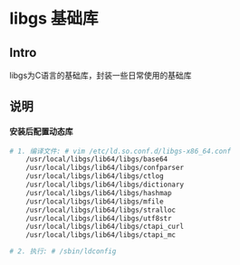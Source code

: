libgs 基础库
=======

Intro
-----

libgs为C语言的基础库，封装一些日常使用的基础库

说明
------------
#### 安装后配置动态库
```bash
# 1. 编译文件: # vim /etc/ld.so.conf.d/libgs-x86_64.conf
	/usr/local/libgs/lib64/libgs/base64
	/usr/local/libgs/lib64/libgs/confparser
	/usr/local/libgs/lib64/libgs/ctlog
	/usr/local/libgs/lib64/libgs/dictionary
	/usr/local/libgs/lib64/libgs/hashmap
	/usr/local/libgs/lib64/libgs/mfile
	/usr/local/libgs/lib64/libgs/stralloc
	/usr/local/libgs/lib64/libgs/utf8str
	/usr/local/libgs/lib64/libgs/ctapi_curl
	/usr/local/libgs/lib64/libgs/ctapi_mc

# 2. 执行: # /sbin/ldconfig
```

